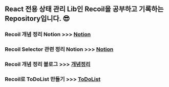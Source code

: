 ## React 전용 상태 관리 Lib인 Recoil을 공부하고 기록하는 Repository입니다. 😎
### Recoil 개념 정리 Notion >>> <a  href="https://clzzi.notion.site/Recoil-4217d6e751324051b45ba79eb75753df"> Notion </a>
### Recoil Selector 관련 정리 Notion >>> <a href="https://clzzi.notion.site/Recoil-Selector-915c5179af3f487f91d8036af495314a"> Notion </a>
### Recoil 개념 정리 블로그 >>> <a href="https://velog.io/@jce1407/Recoil-%EC%B0%8D%EB%A8%B9"> 개념정리 </a>
### Recoil로 ToDoList 만들기 >>> <a href="https://velog.io/@jce1407/Recoil-%EC%B0%8D%EB%A8%B9-ToDoList"> ToDoList </a>

